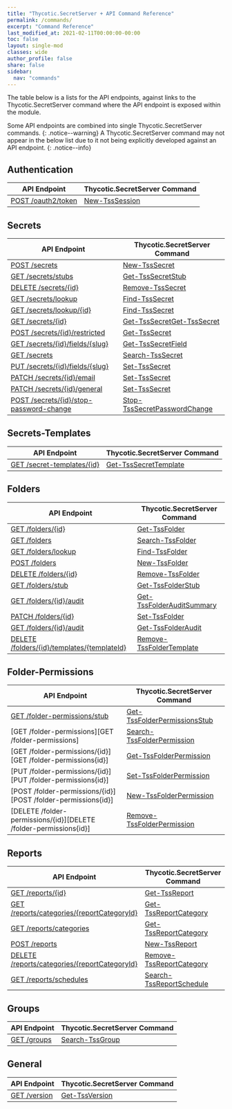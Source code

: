 ```yaml
---
title: "Thycotic.SecretServer + API Command Reference"
permalink: /commands/
excerpt: "Command Reference"
last_modified_at: 2021-02-11T00:00:00-00:00
toc: false
layout: single-mod
classes: wide
author_profile: false
share: false
sidebar:
  nav: "commands"
---
```


The table below is a lists for the API endpoints, against links to the Thycotic.SecretServer command where the API endpoint is exposed within the module.

Some API endpoints are combined into single Thycotic.SecretServer commands.
{: .notice--warning}
A Thycotic.SecretServer command may not appear in the below list due to it not being explicitly developed against an API endpoint.
{: .notice--info}

## Authentication

**API Endpoint** | **Thycotic.SecretServer Command** |
---------------- | --------------------------------- |
[POST /oauth2/token][POST /oauth2/token] | [New-TssSession][New-TssSession]

## Secrets

**API Endpoint** | **Thycotic.SecretServer Command** |
---------------- | --------------------------------- |
[POST /secrets][POST /secrets] | [New-TssSecret][New-TssSecret]
[GET /secrets/stubs][GET /secrets/stubs] | [Get-TssSecretStub][Get-TssSecretStub]
[DELETE /secrets/{id}][DELETE /secrets/{id}] | [Remove-TssSecret][Remove-TssSecret]
[GET /secrets/lookup][GET /secrets/lookup] | [Find-TssSecret][Find-TssSecret]
[GET /secrets/lookup/{id}][GET /secrets/lookup/{id}] | [Find-TssSecret][Find-TssSecret]
[GET /secrets/{id}][GET /secrets/{id}] | [Get-TssSecret][Get-TssSecret][Get-TssSecret]
[POST /secrets/{id}/restricted][POST /secrets/{id}/restricted] | [Get-TssSecret][Get-TssSecret]
[GET /secrets/{id}/fields/{slug}][GET /secrets/{id}/fields/{slug}] | [Get-TssSecretField][Get-TssSecretField]
[GET /secrets][GET /secrets] | [Search-TssSecret][Search-TssSecret]
[PUT /secrets/{id}/fields/{slug}][PUT /secrets/{id}/fields/{slug}] | [Set-TssSecret][Set-TssSecret]
[PATCH /secrets/{id}/email][PATCH /secrets/{id}/email] | [Set-TssSecret][Set-TssSecret]
[PATCH /secrets/{id}/general][PATCH /secrets/{id}/general] | [Set-TssSecret][Set-TssSecret]
[POST /secrets/{id}/stop-password-change][POST /secrets/{id}/stop-password-change] | [Stop-TssSecretPasswordChange][Stop-TssSecretPasswordChange]

## Secrets-Templates

**API Endpoint** | **Thycotic.SecretServer Command** |
---------------- | --------------------------------- |
[GET /secret-templates/{id}][GET /secret-templates/{id}] | [Get-TssSecretTemplate][Get-TssSecretTemplate]

## Folders

**API Endpoint** | **Thycotic.SecretServer Command** |
---------------- | --------------------------------- |
[GET /folders/{id}][GET /folders/{id}] |[Get-TssFolder][Get-TssFolder]
[GET /folders][GET /folders] | [Search-TssFolder][Search-TssFolder]
[GET /folders/lookup][GET /folders/lookup] | [Find-TssFolder][Find-TssFolder]
[POST /folders][POST /folders] | [New-TssFolder][New-TssFolder]
[DELETE /folders/{id}][DELETE /folders/{id}] | [Remove-TssFolder][Remove-TssFolder]
[GET /folders/stub][GET /folders/stub] | [Get-TssFolderStub][Get-TssFolderStub]
[GET /folders/{id}/audit][GET /folders/{id}/audit] | [Get-TssFolderAuditSummary][Get-TssFolderAuditSummary]
[PATCH /folders/{id}][PATCH /folders/{id}] | [Set-TssFolder][Set-TssFolder]
[GET /folders/{id}/audit][GET /folders/{id}/audit] | [Get-TssFolderAudit][Get-TssFolderAudit]
[DELETE /folders/{id}/templates/{templateId}][DELETE /folders/{id}/templates/{templateId}] | [Remove-TssFolderTemplate][Remove-TssFolderTemplate]

## Folder-Permissions

**API Endpoint** | **Thycotic.SecretServer Command** |
---------------- | --------------------------------- |
[GET /folder-permissions/stub][GET /folder-permissions/stub] | [Get-TssFolderPermissionsStub][Get-TssFolderPermissionsStub]
[GET /folder-permissions][GET /folder-permissions] | [Search-TssFolderPermission][Search-TssFolderPermission]
[GET /folder-permissions/{id}][GET /folder-permissions{id}] | [Get-TssFolderPermission][Get-TssFolderPermission]
[PUT /folder-permissions/{id}][PUT /folder-permissions{id}] | [Set-TssFolderPermission][Set-TssFolderPermission]
[POST /folder-permissions/{id}][POST /folder-permissions{id}] | [New-TssFolderPermission][New-TssFolderPermission]
[DELETE /folder-permissions/{id}][DELETE /folder-permissions{id}] | [Remove-TssFolderPermission][Remove-TssFolderPermission]

## Reports

**API Endpoint** | **Thycotic.SecretServer Command** |
---------------- | --------------------------------- |
[GET /reports/{id}][GET /reports/{id}] | [Get-TssReport][Get-TssReport]
[GET /reports/categories/{reportCategoryId}][GET /reports/categories/{reportCategoryId}] | [Get-TssReportCategory][Get-TssReportCategory]
[GET /reports/categories][GET /reports/categories] | [Get-TssReportCategory][Get-TssReportCategory]
[POST /reports][POST /reports] | [New-TssReport][New-TssReport]
[DELETE /reports/categories/{reportCategoryId}][DELETE /reports/categories/{reportCategoryId}] | [Remove-TssReportCategory][Remove-TssReportCategory]
[GET /reports/schedules][GET /reports/schedules] | [Search-TssReportSchedule][Search-TssReportSchedule]

## Groups

**API Endpoint** | **Thycotic.SecretServer Command** |
---------------- | --------------------------------- |
[GET /groups][GET /groups] | [Search-TssGroup][Search-TssGroup]

## General

**API Endpoint** | **Thycotic.SecretServer Command** |
---------------- | --------------------------------- |
[GET /version][GET /version] | [Get-TssVersion][Get-TssVersion]

[New-TssSession]:/thycotic.secretserver/commands/New-TssSession
[Get-TssFolder]:/thycotic.secretserver/commands/Get-TssFolder
[Search-TssGroup]:/thycotic.secretserver/commands/Search-TssGroup
[Get-TssReport]:/thycotic.secretserver/commands/Get-TssReport
[Get-TssReportCategory]:/thycotic.secretserver/commands/Get-TssReportCategory
[New-TssReport]:/thycotic.secretserver/commands/New-TssReport
[Remove-TssReportCategory]:/thycotic.secretserver/commands/Remove-TssReportCategory
[Search-TssReportSchedule]:/thycotic.secretserver/commands/Search-TssReportSchedule
[Remove-TssSecret]:/thycotic.secretserver/commands/Remove-TssSecret
[Find-TssSecret]:/thycotic.secretserver/commands/Find-TssSecret
[Get-TssSecret]:/thycotic.secretserver/commands/Get-TssSecret
[Get-TssSecretField]:/thycotic.secretserver/commands/Get-TssSecretField
[Search-TssSecret]:/thycotic.secretserver/commands/Search-TssSecret
[Set-TssSecret]:/thycotic.secretserver/commands/Set-TssSecret
[Get-TssSecretTemplate]:/thycotic.secretserver/commands/Get-TssSecretTemplate
[Stop-TssSecretPasswordChange]:/thycotic.secretserver/commands/Stop-TssSecretPasswordChange
[Get-TssVersion]:/thycotic.secretserver/commands/Get-TssVersion
[New-TssSecret]:/thycotic.secretserver/commands/New-TssSecret
[Get-TssSecretStub]:/thycotic.secretserver/commands/Get-TssSecretStub
[Search-TssFolder]:/thycotic.secretserver/commands/Search-TssFolder
[Find-TssFolder]:/thycotic.secretserver/commands/Find-TssFolder
[New-TssFolder]:/thycotic.secretserver/commands/New-TssFolder
[Get-TssFolderStub]:/thycotic.secretserver/commands/Get-TssFolderStub
[Remove-TssFolder]:/thycotic.secretserver/commands/Remove-TssFolder
[Get-TssFolderAudit]:/thycotic.secretserver/commands/Get-TssFolderAudit
[Set-TssFolder]:/thycotic.secretserver/commands/Set-TssFolder
[Get-TssFolderAudit]:/thycotic.secretserver/commands/Get-TssFolderAudit
[Remove-TssFolderTemplate]:/thycotic.secretserver/commands/Remove-TssFolderTemplate
[Get-TssFolderPermissionsStub]:/thycotic.secretserver/commands/Get-TssFolderPermissionsStub
[Get-TssFolderAuditSummary]:/thycotic.secretserver/commands/Get-TssFolderAuditSummary
[Get-TssFolderPermission]:/thycotic.secretserver/commands/Get-TssFolderPermission
[Search-TssFolderPermission]:/thycotic.secretserver/commands/Search-TssFolderPermission
[Set-TssFolderPermission]:/thycotic.secretserver/commands/Set-TssFolderPermission
[Remove-TssFolderPermission]:/thycotic.secretserver/commands/Remove-TssFolderPermission
[New-TssFolderPermission]:/thycotic.secretserver/commands/New-TssFolderPermission

[POST /folder-permissions/{id}]:https://updates.thycotic.net/secretserver/restapiguide/10.9.33/TokenAuth/#operation--folder-permissions-post
[DELETE /folder-permissions/{id}]:https://updates.thycotic.net/secretserver/restapiguide/10.9.33/TokenAuth/#operation--folder-permissions--id--delete
[GET /folder-permissions/{id}]:https://updates.thycotic.net/secretserver/restapiguide/10.9.33/TokenAuth/#operation--folder-permissions--id--get
[GET /folder-permissions/]:https://updates.thycotic.net/secretserver/restapiguide/10.9.33/TokenAuth/#operation--folder-permissions-get
[GET /folder-permissions/stub]:https://updates.thycotic.net/secretserver/restapiguide/10.9.33/TokenAuth/#operation--folder-permissions-stub-get
[DELETE /folders/{id}/templates/{templateId}]:https://updates.thycotic.net/secretserver/restapiguide/10.9.33/TokenAuth/#operation--folders--id--templates--templateId--delete
[GET /folders/{id}/audit]:https://updates.thycotic.net/secretserver/restapiguide/10.9.33/TokenAuth/#operation--folders--id--audit-get
[PATCH /folders/{id}]:https://updates.thycotic.net/secretserver/restapiguide/10.9.33/TokenAuth/#operation--folder--id--patch
[DELETE /folders/{id}]:https://updates.thycotic.net/secretserver/restapiguide/10.9.33/TokenAuth/#operation--folders--id--delete
[GET /folders/stub]:https://updates.thycotic.net/secretserver/restapiguide/10.9.33/TokenAuth/#operation--folders-stub-get
[POST /folders]:https://updates.thycotic.net/secretserver/restapiguide/10.9.33/TokenAuth/#operation--folders-post
[GET /folders/lookup]:https://updates.thycotic.net/secretserver/restapiguide/10.9.33/TokenAuth/#operation--folders-lookup-get
[GET /folders]:https://updates.thycotic.net/secretserver/restapiguide/10.9.33/TokenAuth/#operation--folders-get
[GET /folders/{id}]:https://updates.thycotic.net/secretserver/restapiguide/10.9.33/TokenAuth/#operation--folders--id--get
[POST /oauth2/token]:https://updates.thycotic.net/secretserver/restapiguide/10.9.33/OAuth/#path--oauth2-token
[GET /groups]:https://updates.thycotic.net/secretserver/restapiguide/10.9.33/TokenAuth/#operation--groups-get
[GET /reports/{id}]:https://updates.thycotic.net/secretserver/restapiguide/10.9.33/TokenAuth/#operation--reports--id--get
[GET /reports/categories/{reportCategoryId}]:https://updates.thycotic.net/secretserver/restapiguide/10.9.33/TokenAuth/#operation--reports-categories--reportCategoryId--get
[GET /reports/categories]:https://updates.thycotic.net/secretserver/restapiguide/10.9.33/TokenAuth/#operation--reports-categories-get
[POST /reports]:https://updates.thycotic.net/secretserver/restapiguide/10.9.33/TokenAuth/#operation--reports-post
[DELETE /reports/categories/{reportCategoryId}]:https://updates.thycotic.net/secretserver/restapiguide/10.9.33/TokenAuth/#operation--reports-categories--reportCategoryId--delete
[GET /reports/schedules]:https://updates.thycotic.net/secretserver/restapiguide/10.9.33/TokenAuth/#operation--reports-schedules-get
[DELETE /secrets/{id}]:https://updates.thycotic.net/secretserver/restapiguide/10.9.33/TokenAuth/#operation--secrets--id--delete
[GET /secrets/lookup]:https://updates.thycotic.net/secretserver/restapiguide/10.9.33/TokenAuth/#operation--secrets-lookup-get
[GET /secrets/lookup/{id}]:https://updates.thycotic.net/secretserver/restapiguide/10.9.33/TokenAuth/#operation--secrets-lookup--id--get
[GET /secrets/{id}]:https://updates.thycotic.net/secretserver/restapiguide/10.9.33/TokenAuth/#operation--secrets--id--get
[POST /secrets/{id}/restricted]:https://updates.thycotic.net/secretserver/restapiguide/10.9.33/TokenAuth/#operation--secrets--id--restricted-post
[GET /secrets/{id}/fields/{slug}]:https://updates.thycotic.net/secretserver/restapiguide/10.9.33/TokenAuth/#operation--secrets--id--fields--slug--get
[GET /secrets]:https://updates.thycotic.net/secretserver/restapiguide/10.9.33/TokenAuth/#operation--secrets-get
[PUT /secrets/{id}/fields/{slug}]:https://updates.thycotic.net/secretserver/restapiguide/10.9.33/TokenAuth/#operation--secrets--id--fields--slug--put
[PATCH /secrets/{id}/email]:https://updates.thycotic.net/secretserver/restapiguide/10.9.33/TokenAuth/#operation--secrets--id--email-patch
[PATCH /secrets/{id}/general]:https://updates.thycotic.net/secretserver/restapiguide/10.9.33/TokenAuth/#operation--secrets--id--general-patch
[GET /secret-templates/{id}]:https://updates.thycotic.net/secretserver/restapiguide/10.9.33/TokenAuth/#operation--secret-templates--id--get
[GET /secrets/{id}/stop-password-change]:https://updates.thycotic.net/secretserver/restapiguide/10.9.33/TokenAuth/#operation--secrets--id--stop-password-change-post
[GET /version]:https://updates.thycotic.net/secretserver/restapiguide/10.9.33/TokenAuth/#operation--version-get
[GET /secrets/stubs]:https://updates.thycotic.net/secretserver/restapiguide/10.9.33/TokenAuth/#operation--secrets-stub-get
[POST /secrets]:https://updates.thycotic.net/secretserver/restapiguide/10.9.33/TokenAuth/#operation--secrets-post
[POST /secrets/{id}/stop-password-change]:https://updates.thycotic.net/secretserver/restapiguide/10.9.33/TokenAuth/#operation--secrets--id--stop-password-change-post